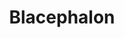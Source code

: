 ---
title: Blacephalon
layout: deck
era: 2019
description: 3rd Place NAIC 2019, Columbus - Masters - Nathaniel Kaplan
links:
  - href: https://limitlesstcg.com/decks/list/3221
    title: Limitless Page
cards:
  pokemon:
    - name: Blacephalon
      set: UNB
      number: 32
      quantity: 4
    - name: Blacephalon-GX
      set: LOT
      number: 52
      quantity: 1
    - name: Victini ♢
      set: DRM
      number: 7
      quantity: 1
  trainers:
    - name: Green's Exploration
      set: UNB
      number: 175
      quantity: 4
    - name: Welder
      set: UNB
      number: 189
      quantity: 4
    - name: Bill's Analysis
      set: TEU
      number: 133
      quantity: 1
    - name: Guzma
      set: BUS
      number: 115
      quantity: 1
    - name: Lusamine ♢
      set: LOT
      number: 182
      quantity: 1
    - name: Pokégear 3.0
      set: UNB
      number: 182
      quantity: 4
    - name: Nest Ball
      set: SUM
      number: 123
      quantity: 4
    - name: Fire Crystal
      set: UNB
      number: 173
      quantity: 4
    - name: Fiery Flint
      set: DRM
      number: 60
      quantity: 4
    - name: Acro Bike
      set: CES
      number: 123
      quantity: 3
    - name: Energy Retrieval
      set: SUM
      number: 116
      quantity: 3
    - name: Rescue Stretcher
      set: GRI
      number: 130
      quantity: 2
    - name: Wishful Baton
      set: BUS
      number: 128
      quantity: 4
    - name: Ultra Space
      set: FLI
      number: 115
      quantity: 1
    - name: Heat Factory ♢
      set: LOT
      number: 178
      quantity: 1
  energy:
    - name: Fire Energy
      set: Energy
      number: 28
      quantity: 13
---